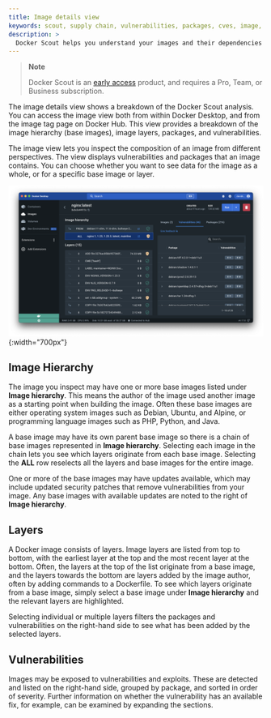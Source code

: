 ```yaml
---
title: Image details view
keywords: scout, supply chain, vulnerabilities, packages, cves, image, tag
description: >
  Docker Scout helps you understand your images and their dependencies
---
```


> **Note**
>
> Docker Scout is an [early access](../release-lifecycle.md#early-access-ea)
> product, and requires a Pro, Team, or Business subscription.

The image details view shows a breakdown of the Docker Scout analysis. You can
access the image view both from within Docker Desktop, and from the image tag
page on Docker Hub. This view provides a breakdown of the image hierarchy (base
images), image layers, packages, and vulnerabilities.

The image view lets you inspect the composition of an image from different
perspectives. The view displays vulnerabilities and packages that an image
contains. You can choose whether you want to see data for the image as a whole,
or for a specific base image or layer.

![The image details view in Docker Desktop](./images/dd-image-view.png){:width="700px"}

## Image Hierarchy

The image you inspect may have one or more base images listed under **Image
hierarchy**. This means the author of the image used another image as a starting
point when building the image. Often these base images are either operating
system images such as Debian, Ubuntu, and Alpine, or programming language images
such as PHP, Python, and Java.

A base image may have its own parent base image so there is a chain of base
images represented in **Image hierarchy**. Selecting each image in the chain
lets you see which layers originate from each base image. Selecting the **ALL**
row reselects all the layers and base images for the entire image.

One or more of the base images may have updates available, which may include
updated security patches that remove vulnerabilities from your image. Any base
images with available updates are noted to the right of **Image hierarchy**.

## Layers

A Docker image consists of layers. Image layers are listed from top to bottom,
with the earliest layer at the top and the most recent layer at the bottom.
Often, the layers at the top of the list originate from a base image, and the
layers towards the bottom are layers added by the image author, often by adding
commands to a Dockerfile. To see which layers originate from a base image,
simply select a base image under **Image hierarchy** and the relevant layers are
highlighted.

Selecting individual or multiple layers filters the packages and vulnerabilities
on the right-hand side to see what has been added by the selected layers.

## Vulnerabilities

Images may be exposed to vulnerabilities and exploits. These are detected and
listed on the right-hand side, grouped by package, and sorted in order of
severity. Further information on whether the vulnerability has an available fix,
for example, can be examined by expanding the sections.
